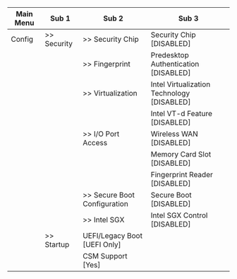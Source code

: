 | Main Menu | Sub 1 | Sub 2 | Sub 3 |
| --------- | ----- | ----- | ----- |
| Config | >> Security | >> Security Chip | Security Chip [DISABLED] |
|   |   | >> Fingerprint | Predesktop Authentication [DISABLED] |
|   |   | >> Virtualization | Intel Virtualization Technology [DISABLED] |
|   |   |   | Intel VT-d Feature [DISABLED] |
|   |   | >> I/O Port Access | Wireless WAN [DISABLED] |
|   |   |   | Memory Card Slot [DISABLED] |
|   |   |   | Fingerprint Reader [DISABLED] |
|   |   | >> Secure Boot Configuration | Secure Boot [DISABLED] |
|   |   | >> Intel SGX | Intel SGX Control [DISABLED] |
|   | >> Startup | UEFI/Legacy Boot [UEFI Only] |   |
|   |   | CSM Support [Yes] |   |
